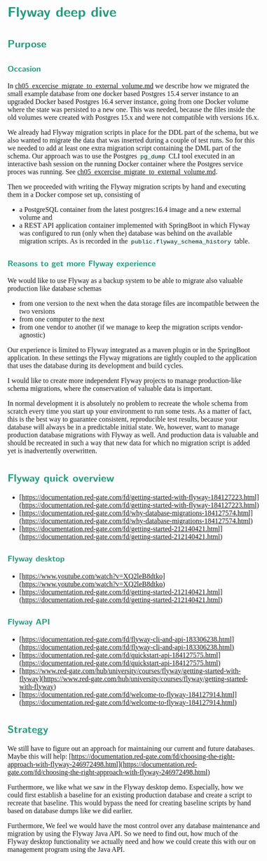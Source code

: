 <style>
body {
  font-family: "Gentium Basic", Cardo, "Linux Libertine o", "Palatino Linotype", Cambria, serif;
  font-size: 100% !important;
  padding-right: 12%;
}
code {
	padding: 0 .25em;
	
	white-space: pre;
	font-family: "Tlwg mono", Consolas, "Liberation Mono", Menlo, Courier, monospace;
	
	background-color: #ECFFFA;
	//border: 1px solid #ccc;
	//border-radius: 3px;
}

kbd {
	display: inline-block;
	padding: 3px 5px;
	font-family: "Tlwg mono", Consolas, "Liberation Mono", Menlo, Courier, monospace;
	line-height: 10px;
	color: #555;
	vertical-align: middle;
	background-color: #ECFFFA;
	border: solid 1px #ccc;
	border-bottom-color: #bbb;
	border-radius: 3px;
	box-shadow: inset 0 -1px 0 #bbb;
}

h1,h2,h3,h4,h5 {
  color: #269B7D; 
  font-family: "fira sans", "Latin Modern Sans", Calibri, "Trebuchet MS", sans-serif;
}

img {
  width: auto; 
  height: 80%;
  max-height: 100%; 
}
</style>

# Flyway deep dive

## Purpose

### Occasion
In [ch05_excercise_migrate_to_external_volume.md](ch05_excercise_migrate_to_external_volume.md) we describe how we 
migrated the small example database from one docker based Postgres 15.4 server instance to an upgraded Docker based
Postgres 16.4 server instance, going from one Docker volume where the state was persisted to a new one. This was needed,
because the files inside the old volumes were created with Postgres 15.x and were not compatible with versions 16.x.

We already had Flyway migration scripts in place for the DDL part of the schema, but we also wanted to migrate the
data that was inserted during a couple of test runs. So for this we needed to add at least one extra migration script
containing the DML part of the schema. Our approach was to use the Postgres `pg_dump` CLI tool executed in an 
interactive bash session on the running Docker container where the Postgres service proces was running. See
[ch05_excercise_migrate_to_external_volume.md](ch05_excercise_migrate_to_external_volume.md#starting-an-interactive-bash-session-into-the-running-postgresql-db-container-to-produce-the-datadump).

Then we proceeded with writing the Flyway migration scripts by hand and executing them in a Docker compose set up, 
consisting of 
- a PostgreSQL container from the latest postgres:16.4 image and a new external volume and
- a REST API application container implemented with SpringBoot in which Flyway was configured to run (only when the)
  database was behind on the available migration scripts. As is recorded in the `public.flyway_schema_history` table.

### Reasons to get more Flyway experience
We would like to use Flyway as a backup system to be able to migrate also valuable production like database schemas
- from one version to the next when the data storage files are incompatible between the two versions
- from one computer to the next
- from one vendor to another (if we manage to keep the migration scripts vendor-agnostic)

Our experience is limited to Flyway integrated as a maven plugin or in the SpringBoot application. In these settings
the Flyway migrations are tightly coupled to the application that uses the database during its development and build
cycles.

I would like to create more independent Flyway projects to manage production-like schema migrations, where the 
conservation of valuable data is important.

In normal development it is absolutely no problem to recreate the whole schema from scratch every time you start up
your environment to run some tests. As a matter of fact, this is the best way to guarantee consistent, reproducible
test results, because your database will always be in a predictable initial state. We, however, want to manage 
production database migrations with Flyway as well. And production data is valuable and should be recreated in such a 
way that new data for which no migration script is added yet is inadvertently overwritten.

## Flyway quick overview
- [https://documentation.red-gate.com/fd/getting-started-with-flyway-184127223.html](https://documentation.red-gate.com/fd/getting-started-with-flyway-184127223.html)
- [https://documentation.red-gate.com/fd/why-database-migrations-184127574.html](https://documentation.red-gate.com/fd/why-database-migrations-184127574.html)
- [https://documentation.red-gate.com/fd/getting-started-212140421.html](https://documentation.red-gate.com/fd/getting-started-212140421.html)

### Flyway desktop
- [https://www.youtube.com/watch?v=XQ2leB8dtko](https://www.youtube.com/watch?v=XQ2leB8dtko)
- [https://documentation.red-gate.com/fd/getting-started-212140421.html](https://documentation.red-gate.com/fd/getting-started-212140421.html)

### Flyway API
- [https://documentation.red-gate.com/fd/flyway-cli-and-api-183306238.html](https://documentation.red-gate.com/fd/flyway-cli-and-api-183306238.html)
- [https://documentation.red-gate.com/fd/quickstart-api-184127575.html](https://documentation.red-gate.com/fd/quickstart-api-184127575.html)
- [https://www.red-gate.com/hub/university/courses/flyway/getting-started-with-flyway](https://www.red-gate.com/hub/university/courses/flyway/getting-started-with-flyway)
- [https://documentation.red-gate.com/fd/welcome-to-flyway-184127914.html](https://documentation.red-gate.com/fd/welcome-to-flyway-184127914.html)

## Strategy
We still have to figure out an approach for maintaining our current and future databases. Maybe this will help:
[https://documentation.red-gate.com/fd/choosing-the-right-approach-with-flyway-246972498.html](https://documentation.red-gate.com/fd/choosing-the-right-approach-with-flyway-246972498.html)

Furthermore, we like what we saw in the Flyway desktop demo. Especially, how we could first establish a baseline for an 
existing production database and create a script to recreate that baseline. This would bypass the need for creating
baseline scripts by hand based on database dumps like we did earlier.

Furthermore, We feel we would have the most control over any database maintenance and migration by using the Flyway 
Java API. So we need to find out, how much of the Flyway desktop functionality we actually need and how we could 
create this with our on management program using the Java API.


